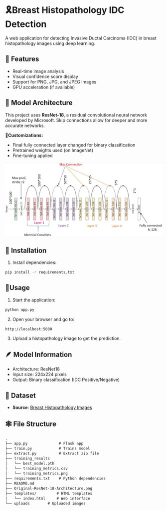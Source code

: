 # 🎗️Breast Histopathology IDC Detection

A web application for detecting Invasive Ductal Carcinoma (IDC) in breast histopathology images using deep learning.

## 🎫 Features

- Real-time image analysis
- Visual confidence score display
- Support for PNG, JPG, and JPEG images
- GPU acceleration (if available)

## 🧠 Model Architecture

This project uses **ResNet-18**, a residual convolutional neural network developed by Microsoft. Skip connections allow for deeper and more accurate networks.

🎉**Customizations:**
- Final fully connected layer changed for binary classification
- Pretrained weights used (on ImageNet)
- Fine-tuning applied

![ResNet-18 Architecture](Original-ResNet-18-Architecture.png)

## 👾 Installation

1. Install dependencies:
```bash
pip install -r requirements.txt
```

## 📢Usage

1. Start the application:
```bash
python app.py
```

2. Open your browser and go to:
```
http://localhost:5000
```

3. Upload a histopathology image to get the prediction.

## 🪶 Model Information

- Architecture: ResNet18
- Input size: 224x224 pixels
- Output: Binary classification (IDC Positive/Negative)

## 📁 Dataset 
- **Source**: [Breast Histopathology Images](https://www.kaggle.com/datasets/paultimothymooney/breast-histopathology-images)

## 🕸️ File Structure

```
.
├── app.py              # Flask app
├── train.py            # Trains model
├── extract.py          # Extract zip file
├── training_results    
│   └── best_model.pth
│   └── training_metrics.csv
│   └── training_metrics.png       
├── requirements.txt    # Python dependencies  
├── README.md
├── Original-ResNet-18-Architecture.png
├── templates/         # HTML templates
│   └── index.html     # Web interface
└── uploads        # Uploaded images
```




